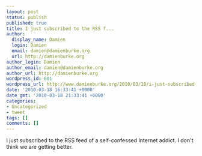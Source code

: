 ```yaml
---
layout: post
status: publish
published: true
title: I just subscribed to the RSS f...
author:
  display_name: Damien
  login: Damien
  email: damien@damienburke.org
  url: http://damienburke.org
author_login: Damien
author_email: damien@damienburke.org
author_url: http://damienburke.org
wordpress_id: 601
wordpress_url: http://www.damienburke.org/2010/03/18/i-just-subscribed-to-the-rss-f/
date: '2010-03-18 16:33:41 +0000'
date_gmt: '2010-03-18 21:33:41 +0000'
categories:
- Uncategorized
- tweet
tags: []
comments: []
---
```

<p>I just subscribed to the RSS feed of a self-confessed Internet addict. I don't think we are getting better.</p>
